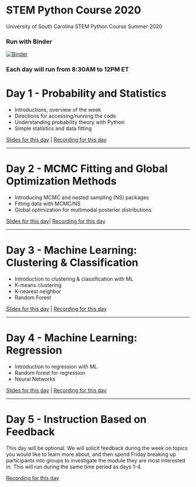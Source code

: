 # STEM Python Course 2020

University of South Carolina STEM Python Course Summer 2020


### Run with Binder

[![Binder](https://mybinder.org/badge_logo.svg)](https://mybinder.org/v2/gh/uofscphysics/STEM_Python_Course/Summer2020)

### Each day will run from 8:30AM to 12PM ET

# Day 1 - Probability and Statistics
* Introductions, overview of the week
* Directions for accessing/running the code
* Understanding probability theory with Python
* Simple statistics and data fitting

[Slides for this day](https://docs.google.com/presentation/d/11_07j09Kxa7lyDdU-eumKqfXzdFePYT2x5q7RT6KwrI/edit?usp=sharing) | 
[Recording for this day](https://youtu.be/z4TvJKNgffg)
____
# Day 2 - MCMC Fitting and Global Optimization Methods
* Introducing MCMC and nested sampling (NS) packages
* Fitting data with MCMC/NS 
* Global optimization for multimodal posterior distributions

[Slides for this day](https://docs.google.com/presentation/d/1WDA-fPV1ouuzx-_FelnE_g2s2J42xSisAOSZvHxSnSU/edit?usp=sharing)| 
[Recording for this day](https://youtu.be/8vwLXxAdC9Y)
____
# Day 3 - Machine Learning: Clustering & Classification
* Introduction to clustering & classification with ML
* K-means clustering
* K-nearest neighbor
* Random Forest

[Slides for this day](https://docs.google.com/presentation/d/1ao4RWm5l6sdd9JhUNdGprSoV19pnqmxU2qfvju5UE5w/edit?usp=sharing) | 
[Recording for this day](https://youtu.be/z-ilieZ5f80)
____
# Day 4 - Machine Learning: Regression
* Introduction to regression with ML
* Random forest for regression
* Neural Networks

[Slides for this day](https://docs.google.com/presentation/d/1292IC5cYID3oUPv5c05HIDM07p-4sKBwqmkVHnd7OcI/edit?usp=sharing) | 
[Recording for this day](https://youtu.be/pAv6p9qgBwc)
____
# Day 5 - Instruction Based on Feedback

This day will be optional. We will solicit feedback during the week on topics you would like to learn more about, and then 
spend Friday breaking up participants into groups to investigate the module they are most interested in. This will
run during the same time period as days 1-4.

[Recording for this day](https://youtu.be/df1dZKgrAMk)
